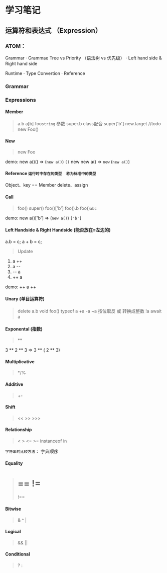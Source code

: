 # 学习笔记

## 运算符和表达式 （Expression）
### ATOM：
  Grammar
  · Grammae Tree vs Priority （语法树 vs 优先级）
  · Left hand side & Right hand side

  Runtime
  · Type Convertion
  · Reference

### Grammar

### Expressions
#### Member
> a.b
> a[b] 
> foo`string` 参数
> super.b class配合
> super['b']
> new.target  //todo
> new Foo()
#### New
> new Foo

demo:
new a()() => (`new a()`) `()`
new new a() => `new` (`new a()`)

#### Reference `运行时中存在的类型  称为标准中的类型`
Object、key ==  Member
delete、assign

#### Call
> foo()
> super()
> foo()['b']
> foo().b
> foo()`abc`

demo:
new a()['b'] => (`new a()`) `['b']`

#### Left Handside & Right Handside (能否放在=左边的)
a.b = c;
a + b = c;
> Update
 1. a ++
 2. a --
 3. -- a
 4. ++ a

demo:
 ++ a ++

#### Unary (单目运算符)
> delete a.b
> void foo()
> typeof a
> +a
> -a
> ~a    按位取反 或 转换成整数
> !a
> await a

#### Exponental (指数)
> **

3 ** 2 ** 3 => 3 ** ( 2 ** 3)

#### Multiplicative
> */%

#### Additive
> +-

#### Shift
> << >> >>>

#### Relationship
> < > <= >= instanceof in

`字符串的比较方法`： 字典顺序

#### Equality
> ==
> !=
> ===
> !==

#### Bitwise
> & ^ |

#### Logical
> &&
> ||

#### Conditional
> ? :



